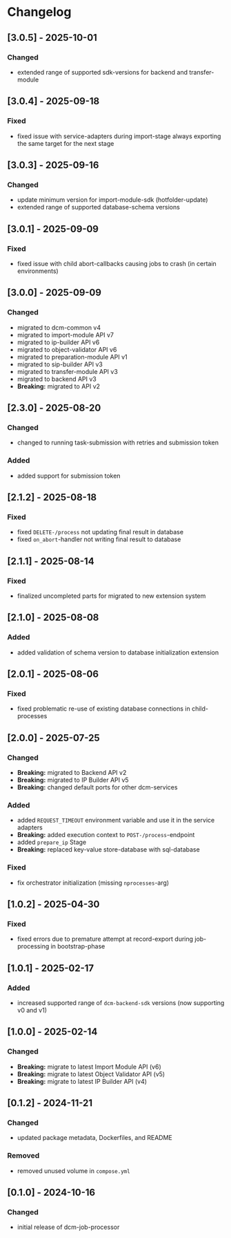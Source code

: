 # Changelog

## [3.0.5] - 2025-10-01

### Changed

- extended range of supported sdk-versions for backend and transfer-module

## [3.0.4] - 2025-09-18

### Fixed

- fixed issue with service-adapters during import-stage always exporting the same target for the next stage

## [3.0.3] - 2025-09-16

### Changed

- update minimum version for import-module-sdk (hotfolder-update)
- extended range of supported database-schema versions

## [3.0.1] - 2025-09-09

### Fixed

- fixed issue with child abort-callbacks causing jobs to crash (in certain environments)

## [3.0.0] - 2025-09-09

### Changed

- migrated to dcm-common v4
- migrated to import-module API v7
- migrated to ip-builder API v6
- migrated to object-validator API v6
- migrated to preparation-module API v1
- migrated to sip-builder API v3
- migrated to transfer-module API v3
- migrated to backend API v3
- **Breaking:** migrated to API v2

## [2.3.0] - 2025-08-20

### Changed

- changed to running task-submission with retries and submission token

### Added

- added support for submission token

## [2.1.2] - 2025-08-18

### Fixed

- fixed `DELETE-/process` not updating final result in database
- fixed `on_abort`-handler not writing final result to database

## [2.1.1] - 2025-08-14

### Fixed

- finalized uncompleted parts for migrated to new extension system

## [2.1.0] - 2025-08-08

### Added

- added validation of schema version to database initialization extension

## [2.0.1] - 2025-08-06

### Fixed

- fixed problematic re-use of existing database connections in child-processes

## [2.0.0] - 2025-07-25

### Changed

- **Breaking:** migrated to Backend API v2
- **Breaking:** migrated to IP Builder API v5
- **Breaking:** changed default ports for other dcm-services

### Added

- added `REQUEST_TIMEOUT` environment variable and use it in the service adapters
- **Breaking:** added execution context to `POST-/process`-endpoint
- added `prepare_ip` Stage
- **Breaking:** replaced key-value store-database with sql-database

### Fixed

- fix orchestrator initialization (missing `nprocesses`-arg)

## [1.0.2] - 2025-04-30

### Fixed

- fixed errors due to premature attempt at record-export during job-processing in bootstrap-phase

## [1.0.1] - 2025-02-17

### Added

- increased supported range of `dcm-backend-sdk` versions (now supporting v0 and v1)

## [1.0.0] - 2025-02-14

### Changed

- **Breaking:** migrate to latest Import Module API (v6)
- **Breaking:** migrate to latest Object Validator API (v5)
- **Breaking:** migrate to latest IP Builder API (v4)

## [0.1.2] - 2024-11-21

### Changed

- updated package metadata, Dockerfiles, and README

### Removed

- removed unused volume in `compose.yml`

## [0.1.0] - 2024-10-16

### Changed

- initial release of dcm-job-processor
